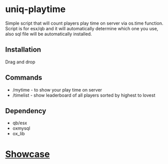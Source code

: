 # uniq-playtime

Simple script that will count players play time on server via os.time function. Script is for esx/qb and it will automatically determine which one you use, also sql file will be automatically installed.

## Installation
Drag and drop

## Commands
- /mytime - to show your play time on server
- /timelist - show leaderboard of all players sorted by highest to lovest

## Dependency
- qb/esx
- oxmysql
- ox_lib

# [Showcase](https://streamable.com/7kiuec)
